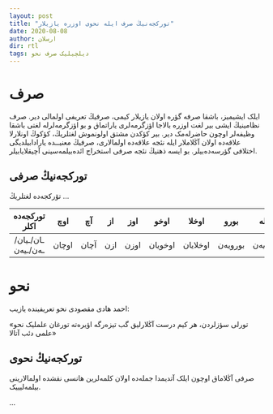 ```yaml
---
layout: post
title: "تورکجه‌نیڭ صرف ایله نحوی اوزره یازیلار"
date: 2020-08-08
author: ارسلان
dir: rtl
tags: دیلچیلیک صرف نحو
---
```



# صرف
ایلک ایشیمیز، باشقا صرفه گؤره اولان یازیلار کیمی، صرفیڭ تعریفی اولمالی دیر. صرف نظامینیڭ ایشی بیر لغت اوزره بالاجا اؤزگرمه‌لری یاراتماق و بو اؤزگرمه‌لرله لغتی باشقا وظیفه‌لر اوچون حاضرله‌مک دیر. بیر کؤکدن مشتق اولونموش لغتلریڭ، کؤکوڭ اونلارلا علاقه‌ده اولان آڭلاملار ایله نئجه علاقه‌ده اولمالاری، صرفیڭ معنیــده یارادابیلدیگی اختلافی گؤرسه‌ده‌بیلر. بو ایسه ذهنیڭ نئجه صرفی استخراج ائده‌بیلمه‌سینی آچیقلایابیلر.


## تورکجه‌نیڭ صرفی
تۆرکجه‌ده لغتلریڭ ...

|  تورکجه‌ده اکلر  | اوچ | آچ | از | اوز | اوخو | اوخلا | بورو | یوکله |
|:--------:|:-------:|:-------:|:-------:|:-------:|:-------:|:-------:|:-------:|:-------:|
| ـان/ـیان/ـه‌ن/ـیه‌ن | اوچان | آچان | ازن | اوزن | اوخویان | اوخلایان | بورویه‌ن | یوکله‌یه‌ن |

# نحو
احمد هادی مقصودی نحو تعریفینده یازیب:

«تورلی سؤزلردن، هر کیم درست آڭلارلیق گب تیزه‌رگه اؤیره‌ته تورغان علملیک نحو علمی دئب آتالا»

## تورکجه‌نیڭ نحوی
صرفی آڭلاماق اوچون ایلک آتدیمدا جمله‌ده اولان کلمه‌لرین هانسی نقشده اولمالارینی بیلمه‌لیییک.

...















